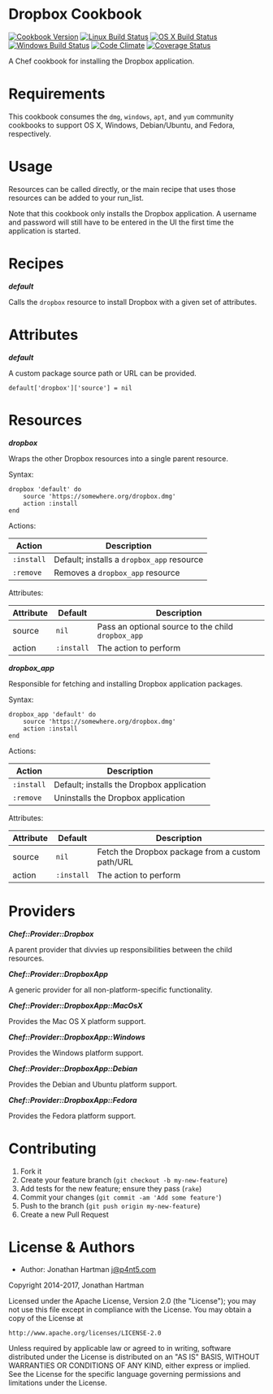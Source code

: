 Dropbox Cookbook
================
[![Cookbook Version](https://img.shields.io/cookbook/v/dropbox.svg)][cookbook]
[![Linux Build Status](https://img.shields.io/circleci/project/RoboticCheese/dropbox-chef.svg)][circle]
[![OS X Build Status](https://img.shields.io/travis/RoboticCheese/dropbox-chef.svg)][travis]
[![Windows Build Status](https://img.shields.io/appveyor/ci/RoboticCheese/dropbox-chef.svg)][appveyor]
[![Code Climate](https://img.shields.io/codeclimate/github/RoboticCheese/dropbox-chef.svg)][codeclimate]
[![Coverage Status](https://img.shields.io/coveralls/RoboticCheese/dropbox-chef.svg)][coveralls]

[cookbook]: https://supermarket.chef.io/cookbooks/dropbox
[circle]: https://circleci.com/gh/RoboticCheese/vlc-chef
[travis]: https://travis-ci.org/RoboticCheese/dropbox-chef
[appveyor]: https://ci.appveyor.com/project/RoboticCheese/dropbox-chef
[codeclimate]: https://codeclimate.com/github/RoboticCheese/dropbox-chef
[coveralls]: https://coveralls.io/r/RoboticCheese/dropbox-chef

A Chef cookbook for installing the Dropbox application.

Requirements
============

This cookbook consumes the `dmg`, `windows`, `apt`, and `yum` community
cookbooks to support OS X, Windows, Debian/Ubuntu, and Fedora, respectively.

Usage
=====

Resources can be called directly, or the main recipe that uses those resources
can be added to your run\_list.

Note that this cookbook only installs the Dropbox application. A username and
password will still have to be entered in the UI the first time the application
is started.

Recipes
=======

***default***

Calls the `dropbox` resource to install Dropbox with a given set of attributes.

Attributes
==========

***default***

A custom package source path or URL can be provided.

    default['dropbox']['source'] = nil

Resources
=========

***dropbox***

Wraps the other Dropbox resources into a single parent resource.

Syntax:

    dropbox 'default' do
        source 'https://somewhere.org/dropbox.dmg'
        action :install
    end

Actions:

| Action     | Description                                |
|------------|--------------------------------------------|
| `:install` | Default; installs a `dropbox_app` resource |
| `:remove ` | Removes a `dropbox_app` resource           |

Attributes:

| Attribute | Default    | Description                                        |
|-----------|------------|----------------------------------------------------|
| source    | `nil`      | Pass an optional source to the child `dropbox_app` |
| action    | `:install` | The action to perform                              |


***dropbox_app***

Responsible for fetching and installing Dropbox application packages.

Syntax:

    dropbox_app 'default' do
        source 'https://somewhere.org/dropbox.dmg'
        action :install
    end

Actions:

| Action     | Description                               |
|------------|-------------------------------------------|
| `:install` | Default; installs the Dropbox application |
| `:remove ` | Uninstalls the Dropbox application        |

Attributes:

| Attribute | Default    | Description                                      |
|-----------|------------|--------------------------------------------------|
| source    | `nil`      | Fetch the Dropbox package from a custom path/URL |
| action    | `:install` | The action to perform                            |

Providers
=========

***Chef::Provider::Dropbox***

A parent provider that divvies up responsibilities between the child resources.

***Chef::Provider::DropboxApp***

A generic provider for all non-platform-specific functionality.

***Chef::Provider::DropboxApp::MacOsX***

Provides the Mac OS X platform support.

***Chef::Provider::DropboxApp::Windows***

Provides the Windows platform support.

***Chef::Provider::DropboxApp::Debian***

Provides the Debian and Ubuntu platform support.

***Chef::Provider::DropboxApp::Fedora***

Provides the Fedora platform support.

Contributing
============

1. Fork it
2. Create your feature branch (`git checkout -b my-new-feature`)
3. Add tests for the new feature; ensure they pass (`rake`)
4. Commit your changes (`git commit -am 'Add some feature'`)
5. Push to the branch (`git push origin my-new-feature`)
6. Create a new Pull Request

License & Authors
=================
- Author: Jonathan Hartman <j@p4nt5.com>

Copyright 2014-2017, Jonathan Hartman

Licensed under the Apache License, Version 2.0 (the "License");
you may not use this file except in compliance with the License.
You may obtain a copy of the License at

    http://www.apache.org/licenses/LICENSE-2.0

Unless required by applicable law or agreed to in writing, software
distributed under the License is distributed on an "AS IS" BASIS,
WITHOUT WARRANTIES OR CONDITIONS OF ANY KIND, either express or implied.
See the License for the specific language governing permissions and
limitations under the License.
